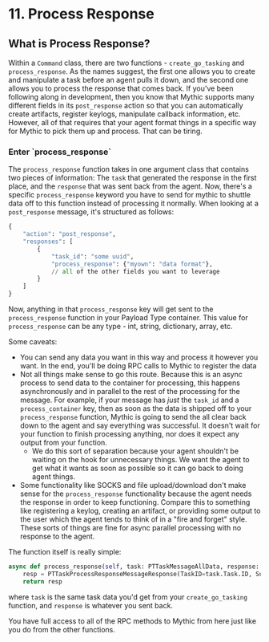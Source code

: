 # 11. Process Response

## What is Process Response?

Within a `Command` class, there are two functions - `create_go_tasking` and `process_response`. As the names suggest, the first one allows you to create and manipulate a task before an agent pulls it down, and the second one allows you to process the response that comes back. If you've been following along in development, then you know that Mythic supports many different fields in its `post_response` action so that you can automatically create artifacts, register keylogs, manipulate callback information, etc. However, all of that requires that your agent format things in a specific way for Mythic to pick them up and process. That can be tiring.

### Enter \`process\_response\`

The `process_response` function takes in one argument class that contains two pieces of information: The `task` that generated the response in the first place, and the `response` that was sent back from the agent. Now, there's a specific `process_response` keyword you have to send for mythic to shuttle data off to this function instead of processing it normally. When looking at a `post_response` message, it's structured as follows:

```python
{
    "action": "post_response",
    "responses": [
        { 
            "task_id": "some uuid",
            "process_response": {"myown": "data format"},
            // all of the other fields you want to leverage
        }
    ]
}
```

Now, anything in that `process_response` key will get sent to the `process_response` function in your Payload Type container. This value for `process_response` can be any type - int, string, dictionary, array, etc.

Some caveats:

* You can send any data you want in this way and process it however you want. In the end, you'll be doing RPC calls to Mythic to register the data
* Not all things make sense to go this route. Because this is an async process to send data to the container for processing, this happens asynchronously and in parallel to the rest of the processing for the message. For example, if your message has _just_ the `task_id` and a `process_container` key, then as soon as the data is shipped off to your `process_response` function, Mythic is going to send the all clear back down to the agent and say everything was successful. It doesn't wait for your function to finish processing anything, nor does it expect any output from your function.
  * We do this sort of separation because your agent shouldn't be waiting on the hook for unnecessary things. We want the agent to get what it wants as soon as possible so it can go back to doing agent things.
* Some functionality like SOCKS and file upload/download don't make sense for the `process_response` functionality because the agent needs the response in order to keep functioning. Compare this to something like registering a keylog, creating an artifact, or providing some output to the user which the agent tends to think of in a "fire and forget" style. These sorts of things are fine for async parallel processing with no response to the agent.

The function itself is really simple:

```python
async def process_response(self, task: PTTaskMessageAllData, response: any) -> PTTaskProcessResponseMessageResponse:
    resp = PTTaskProcessResponseMessageResponse(TaskID=task.Task.ID, Success=True)
    return resp
```

where `task` is the same task data you'd get from your `create_go_tasking` function, and `response` is whatever you sent back.

You have full access to all of the RPC methods to Mythic from here just like you do from the other functions.
